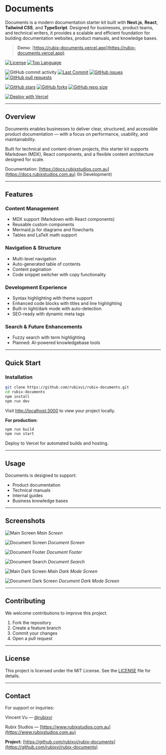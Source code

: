 # Documents

Documents is a modern documentation starter kit built with **Next.js**, **React**, **Tailwind CSS**, and **TypeScript**. Designed for businesses, product teams, and technical writers, it provides a scalable and efficient foundation for building documentation websites, product manuals, and knowledge bases.

> **Demo**: [https://rubix-documents.vercel.app](https://rubix-documents.vercel.app)

[![License](https://img.shields.io/badge/license-MIT-green.svg)](LICENSE)
[![Top Language](https://img.shields.io/github/languages/top/rubixvi/rubix-documents)](https://github.com/rubixvi/rubix-documents)

![GitHub commit activity](https://img.shields.io/github/commit-activity/m/rubixvi/rubix-documents)
[![Last Commit](https://img.shields.io/github/last-commit/rubixvi/rubix-documents)](https://github.com/rubixvi/rubix-documents/commits)
[![GitHub issues](https://img.shields.io/github/issues/rubixvi/rubix-documents)](https://github.com/rubixvi/rubix-documents/issues)
[![GitHub pull requests](https://img.shields.io/github/issues-pr/rubixvi/rubix-documents)](https://github.com/rubixvi/rubix-documents/pulls)

[![GitHub stars](https://img.shields.io/github/stars/rubixvi/rubix-documents)](https://github.com/rubixvi/rubix-documents/stargazers)
[![GitHub forks](https://img.shields.io/github/forks/rubixvi/rubix-documents)](https://github.com/rubixvi/rubix-documents/network)
[![GitHub repo size](https://img.shields.io/github/repo-size/rubixvi/rubix-documents)](https://github.com/rubixvi/rubix-documents)

[![Deploy with Vercel](https://vercel.com/button)](https://vercel.com/new/clone?repository-url=https%3A%2F%2Fgithub.com%2Frubixvi%2Frubix-documents&project-name=my-documents&repository-name=my-documents&demo-title=Documents&demo-description=This%20Document%20Starter%20Kit%20is%20developed%20with%20Next.js%2C%20Tailwind%20CSS%20and%20TypeScript.%20It%20serves%20as%20a%20flexible%20and%20scalable%20foundation%20for%20building%20documentation%20websites%20or%20content-driven%20projects.&demo-url=https%3A%2F%2Frubix-documents.vercel.app%2F&demo-image=https%3A%2F%2Fgithub.com%2Frubixvi%2Frubix-documents%2Fblob%2Fmain%2Fpublic%2Fscreens%2Fscreen-1.png)

---

## Overview

Documents enables businesses to deliver clear, structured, and accessible product documentation — with a focus on performance, usability, and maintainability.

Built for technical and content-driven projects, this starter kit supports Markdown (MDX), React components, and a flexible content architecture designed for scale.

Documentation: [https://docs.rubixstudios.com.au](https://docs.rubixstudios.com.au) (In Development)

---

## Features

### Content Management

- MDX support (Markdown with React components)
- Reusable custom components
- Mermaid.js for diagrams and flowcharts
- Tables and LaTeX math support

### Navigation & Structure

- Multi-level navigation
- Auto-generated table of contents
- Content pagination
- Code snippet switcher with copy functionality

### Development Experience

- Syntax highlighting with theme support
- Enhanced code blocks with titles and line highlighting
- Built-in light/dark mode with auto-detection
- SEO-ready with dynamic meta tags

### Search & Future Enhancements

- Fuzzy search with term highlighting
- Planned: AI-powered knowledgebase tools

---

## Quick Start

### Installation

```bash
git clone https://github.com/rubixvi/rubix-documents.git
cd rubix-documents
npm install
npm run dev
```

Visit [http://localhost:3000](http://localhost:3000) to view your project locally.

**For production:**

```bash
npm run build
npm run start
```

Deploy to Vercel for automated builds and hosting.

---

## Usage

Documents is designed to support:

- Product documentation
- Technical manuals
- Internal guides
- Business knowledge bases

---

## Screenshots

![Main Screen](./public/screens/screen-1.png)
_Main Screen_

![Document Screen](./public/screens/screen-2.png)
_Document Screen_

![Document Footer](./public/screens/screen-3.png)
_Document Footer_

![Document Search](./public/screens/screen-4.png)
_Document Search_

![Main Dark Screen](./public/screens/screen-5.png)
_Main Dark Mode Screen_

![Document Dark Screen](./public/screens/screen-6.png)
_Document Dark Mode Screen_

---

## Contributing

We welcome contributions to improve this project.

1. Fork the repository
2. Create a feature branch
3. Commit your changes
4. Open a pull request

---

## License

This project is licensed under the MIT License. See the [LICENSE](./LICENSE) file for details.

---

## Contact

For support or inquiries:

Vincent Vu — [@rubixvi](https://x.com/rubixvi)

Rubix Studios — [https://www.rubixstudios.com.au](https://www.rubixstudios.com.au)

**Project:** [https://github.com/rubixvi/rubix-documents](https://github.com/rubixvi/rubix-documents)
